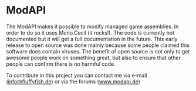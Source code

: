 # ModAPI
The ModAPI makes it possible to modify managed game assemblies. In order to do so it uses Mono.Cecil (it rocks!).
The code is currently not documented but it will get a full documentation in the future. This early release to open source was done mainly because some people claimed this software does contain viruses. The benefit of open source is not only to get awesome people work on something great, but also to ensure that other people can confirm there is no harmful code.

To contribute in this project you can contact me via e-mail (info@fluffyfish.de) or via the forums (www.modapi.de)